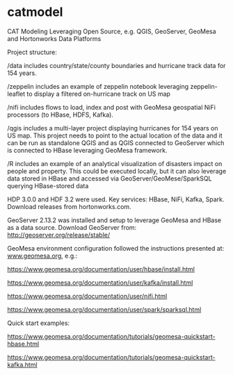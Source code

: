 # catmodel
CAT Modeling Leveraging Open Source, e.g. QGIS, GeoServer, GeoMesa and Hortonworks Data Platforms

Project structure:

/data includes country/state/county boundaries and hurricane track data for 154 years.

/zeppelin includes an example of zeppelin notebook leveraging zeppelin-leaflet to display a filtered on-hurricane track on US map

/nifi includes flows to load, index and post with GeoMesa geospatial NiFi processors (to HBase, HDFS, Kafka).

/qgis includes a multi-layer project displaying hurricanes for 154 years on US map. This project needs to point to the actual location of the data and it can be run as standalone QGIS and as QGIS connected to GeoServer which is connected to HBase leveraging GeoMesa framework.

/R includes an example of an analytical visualization of disasters impact on people and property. This could be executed locally, but it can also leverage data stored in HBase and accessed via GeoServer/GeoMese/SparkSQL querying HBase-stored data

HDP 3.0.0 and HDF 3.2 were used. Key services: HBase, NiFi, Kafka, Spark. Download releases from hortonworks.com.

GeoServer 2.13.2 was installed and setup to leverage GeoMesa and HBase as a data source. Download GeoServer from: http://geoserver.org/release/stable/


GeoMesa environment configuration followed the instructions presented at: www.geomesa.org, e.g.:

https://www.geomesa.org/documentation/user/hbase/install.html

https://www.geomesa.org/documentation/user/kafka/install.html

https://www.geomesa.org/documentation/user/nifi.html

https://www.geomesa.org/documentation/user/spark/sparksql.html

Quick start examples:

https://www.geomesa.org/documentation/tutorials/geomesa-quickstart-hbase.html

https://www.geomesa.org/documentation/tutorials/geomesa-quickstart-kafka.html

